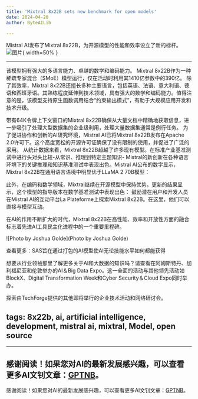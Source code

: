 ```yaml
---
title: 'Mixtral 8x22B sets new benchmark for open models'
date: 2024-04-20
author: ByteAILib

---
```


Mistral AI发布了Mixtral 8x22B，为开源模型的性能和效率设立了新的标杆。![图片](https://www.artificialintelligence-news.com/wp-content/uploads/sites/9/2024/04/mistral-mixtral-8x22b-open-source-ai-model-artificial-intelligence.jpg){ width=50% }

---
该模型拥有强大的多语言能力、卓越的数学和编码能力。
Mixtral 8x22B作为一种稀疏专家混合（SMoE）模型运行，仅在活动时利用其1410亿参数中的390亿。
除了其效率，Mixtral 8x22B还擅长多种主要语言，包括英语、法语、意大利语、德语和西班牙语。其熟练程度延伸到技术领域，具有强大的数学和编码能力。值得注意的是，该模型支持原生函数调用结合“约束输出模式”，有助于大规模应用开发和技术升级。

带有64K令牌上下文窗口的Mixtral 8x22B确保从大量文档中精确地获取信息，进一步吸引了处理大型数据集的企业级利用，处理大量数据集通常是例行任务。
为了促进协作和创新的AI研究环境，Mistral AI已将Mixtral 8x22B发布在Apache 2.0许可下。这个高度宽松的开源许可证确保了没有限制的使用，并促进了广泛的采用。
从统计数据来看，Mixtral 8x22B超越了许多现有模型。在标准产业基准测试中进行头对头比较-从常识、推理到特定主题知识- Mistral的新创新在各种语言环境下的关键推理和知识基准测试中表现出色。Mistral AI公布的数字显示，Mixtral 8x22B在通用语言语境中明显优于LLaMA 2 70B模型：

此外，在编码和数学领域，Mixtral继续在开源模型中保持优势。更新的结果显示，这个模型的指导版本在数学基准测试中表现出色：
鼓励潜在用户和开发人员在Mistral AI的互动平台La Plateforme上探索Mixtral 8x22B。在这里，他们可以直接与模型互动。

在AI的作用不断扩大的时代，Mixtral 8x22B在高性能、效率和开放性方面的融合标志着先进AI工具民主化进程中的一个重要里程碑。

![Photo by Joshua Golde](Photo by Joshua Golde)

查看更多：SAS旨在通过打包的AI模型使AI无论技能水平如何都能获得

想要从行业领袖那里了解更多关于AI和大数据的知识吗？请查看在阿姆斯特丹、加利福尼亚和伦敦举办的AI＆Big Data Expo。这一全面的活动与其他领先活动如BlockX、Digital Transformation Week和Cyber Security＆Cloud Expo同时举办。

探索由TechForge提供的其他即将举行的企业技术活动和网络研讨会。

tags: 8x22b, ai, artificial intelligence, development, mistral ai, mixtral, Model, open source
---

---
感谢阅读！如果您对AI的最新发展感兴趣，可以查看更多AI文钊文章：[GPTNB](https://gptnb.com)。
---
感谢阅读！如果您对AI的最新发展感兴趣，可以查看更多AI文钊文章：[GPTNB](https://gptnb.com)。